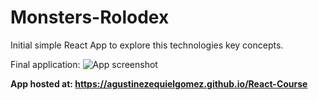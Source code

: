 # Monsters-Rolodex
Initial simple React App to explore this technologies key concepts.

Final application:
![App screenshot](https://raw.githubusercontent.com/agustinezequielgomez/React-Course/master/assets/monsters-rolodex.png)

**App hosted at: https://agustinezequielgomez.github.io/React-Course**
